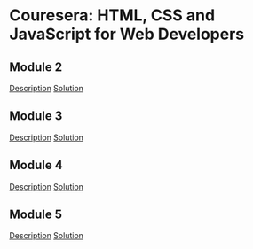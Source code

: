 # Couresera: HTML, CSS and JavaScript for Web Developers

## Module 2
<a href="https://github.com/jhu-ep-coursera/fullstack-course4/blob/master/assignments/assignment2/Assignment-2.md">Description</a>
<a href="https://mamta-padmashali.github.io/Coursera-HTML-CSS-Javascript/module2">Solution</a>
## Module 3
<a href=" https://github.com/jhu-ep-coursera/fullstack-course4/blob/master/assignments/assignment3/Assignment-3.md">Description</a>
<a href="https://mamta-padmashali.github.io/Coursera-HTML-CSS-Javascript/module3">Solution</a>
## Module 4
<a href="https://github.com/jhu-ep-coursera/fullstack-course4/blob/master/assignments/assignment4/Assignment-4.md">Description</a>
<a href="#">Solution</a>
## Module 5
<a href="https://github.com/jhu-ep-coursera/fullstack-course4/blob/master/assignments/assignment5/Assignment-5.md">Description</a>
<a href="#">Solution</a>

